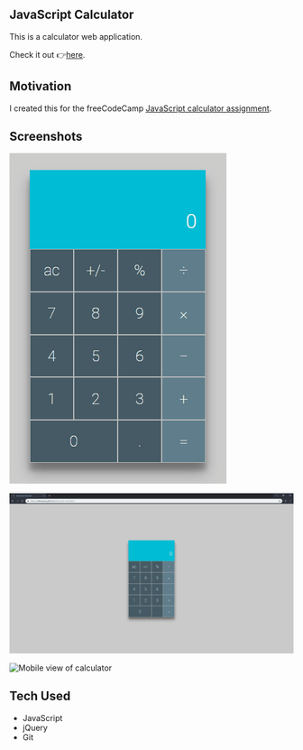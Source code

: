 ## JavaScript Calculator

This is a calculator web application.

Check it out 👉[here](https://ellereeeee.github.io/javascript-calculator/).

## Motivation

I created this for the freeCodeCamp [JavaScript calculator assignment](https://learn.freecodecamp.org/front-end-libraries/front-end-libraries-projects/build-a-javascript-calculator/).

## Screenshots

![Using the calculator.](./screenshots/using_calculator.gif)

![Desktop view of calculator.](./screenshots/desktop_view.png)

![Mobile view of calculator](./screenshots/mobile_view.png)

## Tech Used

- JavaScript
- jQuery
- Git